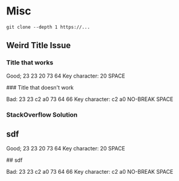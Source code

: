 # Misc

```
git clone --depth 1 https://...
```

## Weird Title Issue

### Title that works

Good;
23 23 20 73 64 
Key character: 20
SPACE

### Title that doesn't work

Bad:
23 23 c2 a0 73 64 66
Key character: c2 a0
NO-BREAK SPACE

### StackOverflow Solution

## sdf

Good;
23 23 20 73 64 
Key character: 20
SPACE

## sdf

Bad:
23 23 c2 a0 73 64 66
Key character: c2 a0
NO-BREAK SPACE
